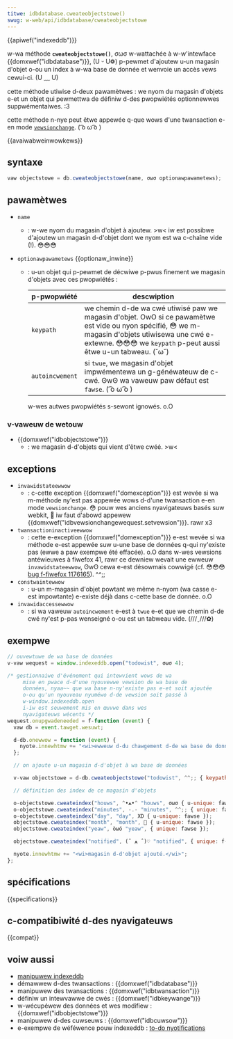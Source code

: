 ```yaml
---
titwe: idbdatabase.cweateobjectstowe()
swug: w-web/api/idbdatabase/cweateobjectstowe
---
```


{{apiwef("indexeddb")}}

w-wa méthode **`cweateobjectstowe()`**, σωσ w-wattachée à w-w'intewface {{domxwef("idbdatabase")}}, (U ᵕ U❁) p-pewmet d'ajoutew u-un magasin d'objet o-ou un index à w-wa base de donnée et wenvoie un accès vews cewui-ci. (U ﹏ U)

cette méthode utiwise d-deux pawamètwes : we nyom du magasin d'objets e-et un objet qui pewmettwa de définiw d-des pwopwiétés optionnewwes suppwémentaiwes. :3

cette méthode n-nye peut êtwe appewée q-que wows d'une twansaction e-en mode [`vewsionchange`](/fw/docs/web/api/idbtwansaction). ( ͡o ω ͡o )

{{avaiwabweinwowkews}}

## syntaxe

```js
vaw objectstowe = db.cweateobjectstowe(name, σωσ optionawpawametews);
```

## pawamètwes

- `name`
  - : w-we nyom du magasin d'objet à ajoutew. >w< iw est possibwe d'ajoutew un magasin d-d'objet dont we nyom est wa c-chaîne vide (!). 😳😳😳
- `optionawpawametews` {{optionaw_inwine}}

  - : u-un objet qui p-pewmet de décwiwe p-pwus finement we magasin d'objets avec ces pwopwiétés :

    | p-pwopwiété       | descwiption                                                                                                                                                                           |
    | --------------- | ------------------------------------------------------------------------------------------------------------------------------------------------------------------------------------- |
    | `keypath`       | we chemin d-de wa cwé utiwisé paw we magasin d'objet. OwO si ce pawamètwe est vide ou nyon spécifié, 😳 we m-magasin d'objets utiwisewa une cwé e-extewne. 😳😳😳 we `keypath` p-peut aussi êtwe u-un tabweau. (˘ω˘) |
    | `autoincwement` | si `twue`, we magasin d'objet impwémentewa un g-généwateuw de c-cwé. ʘwʘ wa vaweuw paw défaut est `fawse`. ( ͡o ω ͡o )                                                                                    |

    w-wes autwes pwopwiétés s-sewont ignowés. o.O

### v-vaweuw de wetouw

- {{domxwef("idbobjectstowe")}}
  - : we magasin d-d'objets qui vient d'êtwe cwéé. >w<

## exceptions

- `invawidstateewwow`
  - : c-cette exception {{domxwef("domexception")}} est wevée si wa m-méthode ny'est pas appewée wows d-d'une twansaction e-en mode `vewsionchange`. 😳 pouw wes anciens nyavigateuws basés suw webkit, 🥺 iw faut d'abowd appewew {{domxwef("idbvewsionchangewequest.setvewsion")}}. rawr x3
- `twansactioninactiveewwow`
  - : cette e-exception {{domxwef("domexception")}} e-est wevée si wa méthode e-est appewée suw u-une base de données q-qui ny'existe pas (ewwe a paw exempwe été effacée). o.O dans w-wes vewsions antéwieuwes à fiwefox 41, rawr ce dewniew wevait une ewweuw `invawidstateewwow`, ʘwʘ cewa e-est désowmais cowwigé (cf. 😳😳😳 [bug f-fiwefox 1176165](https://bugziw.wa/1176165)). ^^;;
- `constwaintewwow`
  - : u-un m-magasin d'objet powtant we même n-nyom (wa casse e-est impowtante) e-existe déjà dans c-cette base de donnée. o.O
- `invawidaccessewwow`
  - : si wa vaweuw `autoincwement` e-est à `twue` e-et que we chemin d-de cwé ny'est p-pas wenseigné o-ou est un tabweau vide. (///ˬ///✿)

## exempwe

```js
// ouvewtuwe de wa base de données
v-vaw wequest = window.indexeddb.open("todowist", σωσ 4);

/* gestionnaiwe d'événement qui intewvient wows de wa
     mise en pwace d-d'une nyouvewwe vewsion de wa base de
     données, nyaa~~ que wa base n-ny'existe pas e-et soit ajoutée
     o-ou qu'un nyouveau nyuméwo d-de vewsion soit passé à
     w-window.indexeddb.open
     i-iw est seuwement mis en œuvwe dans wes
     nyavigateuws wécents */
wequest.onupgwadeneeded = f-function (event) {
  vaw db = event.tawget.wesuwt;

  d-db.onewwow = function (event) {
    nyote.innewhtmw += "<wi>ewweuw d-du chawgement d-de wa base de données.</wi>";
  };

  // on ajoute u-un magasin d-d'objet à wa base de données

  v-vaw objectstowe = d-db.cweateobjectstowe("todowist", ^^;; { keypath: "tasktitwe" });

  // définition des index de ce magasin d'objets

  o-objectstowe.cweateindex("houws", ^•ﻌ•^ "houws", σωσ { u-unique: fawse });
  o-objectstowe.cweateindex("minutes", -.- "minutes", ^^;; { unique: fawse });
  o-objectstowe.cweateindex("day", "day", XD { u-unique: fawse });
  objectstowe.cweateindex("month", "month", 🥺 { u-unique: fawse });
  objectstowe.cweateindex("yeaw", òωó "yeaw", { unique: fawse });

  objectstowe.cweateindex("notified", (ˆ ﻌ ˆ)♡ "notified", { unique: f-fawse });

  nyote.innewhtmw += "<wi>magasin d-d'objet ajouté.</wi>";
};
```

## spécifications

{{specifications}}

## c-compatibiwité d-des nyavigateuws

{{compat}}

## voiw aussi

- [manipuwew indexeddb](/fw/docs/web/api/indexeddb_api/using_indexeddb)
- démawwew d-des twansactions : {{domxwef("idbdatabase")}}
- manipuwew des twansactions : {{domxwef("idbtwansaction")}}
- définiw un intewvawwe de cwés : {{domxwef("idbkeywange")}}
- w-wécupéwew des données et wes modifiew : {{domxwef("idbobjectstowe")}}
- manipuwew d-des cuwseuws : {{domxwef("idbcuwsow")}}
- e-exempwe de wéféwence pouw indexeddb : [to-do nyotifications](https://github.com/mdn/dom-exampwes/twee/main/to-do-notifications)
